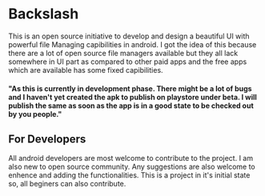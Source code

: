 # Backslash
This is an open source initiative to develop and design a beautiful UI with powerful file Managing capibilities in android. I got the idea of this because there are a lot of open source file managers available but they all lack somewhere in UI part as compared to other paid apps and the free apps which are available has some fixed capibilities.

#### "As this is currently in development phase. There might be a lot of bugs and I haven't yet created the apk to publish on playstore under beta. I will publish the same as soon as the app is in a good state to be checked out by you people."

## For Developers
All android developers are most welcome to contribute to the project. I am also new to open source community. Any suggestions are also welcome to enhence and adding the functionalities. This is a project in it's initial state so, all beginers can also contribute. 

